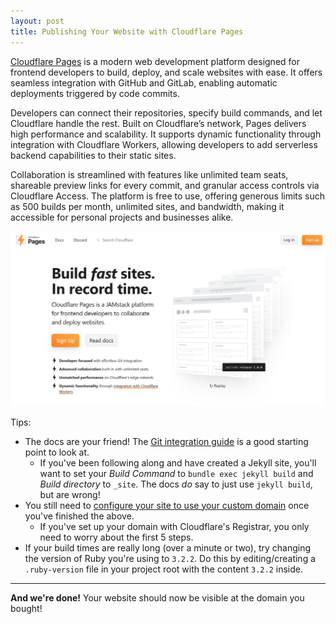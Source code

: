 ```yaml
---
layout: post
title: Publishing Your Website with Cloudflare Pages
---
```


[Cloudflare Pages](https://pages.cloudflare.com/Links) is a modern web development platform designed for 
frontend developers to build, deploy, and scale websites with ease. 
It offers seamless integration with GitHub and GitLab, enabling automatic deployments triggered by code commits. 

Developers can connect their repositories, specify build commands, and let Cloudflare handle the rest. 
Built on Cloudflare’s network, Pages delivers high performance and scalability. 
It supports dynamic functionality through integration with Cloudflare Workers, allowing developers to add serverless backend capabilities to their static sites.

Collaboration is streamlined with features like unlimited team seats, shareable preview links for every commit, 
and granular access controls via Cloudflare Access. 
The platform is free to use, offering generous limits such as 500 builds per month, 
unlimited sites, and bandwidth, making it accessible for personal projects and businesses alike.

[![img_1.png](img_1.png)](https://pages.cloudflare.com/)

Tips:
- The docs are your friend! The [Git integration guide](https://developers.cloudflare.com/pages/get-started/git-integration/) is a good starting point to look at.
  - If you've been following along and have created a Jekyll site, you'll want to set your _Build Command_ to `bundle exec jekyll build` and _Build directory_ to `_site`. The docs _do_ say to just use `jekyll build`, but are wrong!
- You still need to [configure your site to use your custom domain](https://developers.cloudflare.com/pages/configuration/custom-domains/#add-a-custom-domain) 
  once you've finished the above.
  - If you've set up your domain with Cloudflare's Registrar, you only need to worry about the first 5 steps.
- If your build times are really long (over a minute or two), try changing the version of Ruby you're using to `3.2.2`. 
  Do this by editing/creating a `.ruby-version` file in your project root with the content `3.2.2` inside.

---

**And we're done!** Your website should now be visible at the domain you bought!